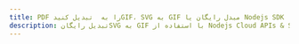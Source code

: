 ---title: PDF را به  تبدیل کنیدGIF، SVG به GIF مبدل رایگان یا Nodejs SDKdescription: تبدیل رایگانSVG به GIF با استفاده از Nodejs Cloud APIs & SDK همچنین اسناد PDF را در Cloud ایجاد، ویرایش و رندر کنید.---